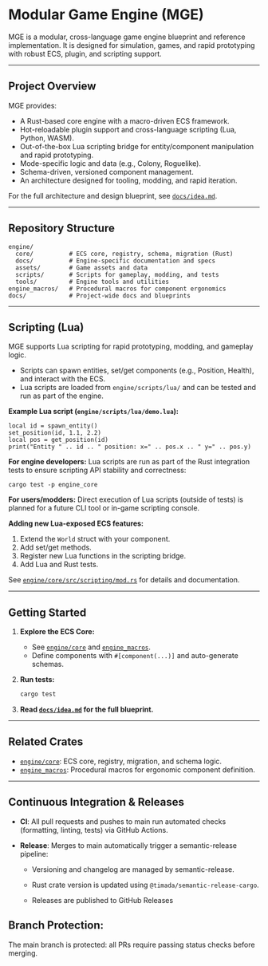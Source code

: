 # Modular Game Engine (MGE)

MGE is a modular, cross-language game engine blueprint and reference implementation.
It is designed for simulation, games, and rapid prototyping with robust ECS, plugin, and scripting support.

---

## Project Overview

MGE provides:

- A Rust-based core engine with a macro-driven ECS framework.
- Hot-reloadable plugin support and cross-language scripting (Lua, Python, WASM).
- Out-of-the-box Lua scripting bridge for entity/component manipulation and rapid prototyping.
- Mode-specific logic and data (e.g., Colony, Roguelike).
- Schema-driven, versioned component management.
- An architecture designed for tooling, modding, and rapid iteration.

For the full architecture and design blueprint, see [`docs/idea.md`](docs/idea.md).

---

## Repository Structure

```
engine/
  core/          # ECS core, registry, schema, migration (Rust)
  docs/          # Engine-specific documentation and specs
  assets/        # Game assets and data
  scripts/       # Scripts for gameplay, modding, and tests
  tools/         # Engine tools and utilities
engine_macros/   # Procedural macros for component ergonomics
docs/            # Project-wide docs and blueprints
```

---

## Scripting (Lua)

MGE supports Lua scripting for rapid prototyping, modding, and gameplay logic.

- Scripts can spawn entities, set/get components (e.g., Position, Health), and interact with the ECS.
- Lua scripts are loaded from `engine/scripts/lua/` and can be tested and run as part of the engine.

**Example Lua script (`engine/scripts/lua/demo.lua`):**

```
local id = spawn_entity()
set_position(id, 1.1, 2.2)
local pos = get_position(id)
print("Entity " .. id .. " position: x=" .. pos.x .. " y=" .. pos.y)
```

**For engine developers:**
Lua scripts are run as part of the Rust integration tests to ensure scripting API stability and correctness:

```
cargo test -p engine_core
```

**For users/modders:**
Direct execution of Lua scripts (outside of tests) is planned for a future CLI tool or in-game scripting console.

**Adding new Lua-exposed ECS features:**

1. Extend the `World` struct with your component.
2. Add set/get methods.
3. Register new Lua functions in the scripting bridge.
4. Add Lua and Rust tests.

See [`engine/core/src/scripting/mod.rs`](engine/core/src/scripting/mod.rs) for details and documentation.

---

## Getting Started

1. **Explore the ECS Core:**

   - See [`engine/core`](engine/core) and [`engine_macros`](engine_macros).
   - Define components with `#[component(...)]` and auto-generate schemas.

2. **Run tests:**

   ```sh
   cargo test
   ```

3. **Read [`docs/idea.md`](docs/idea.md) for the full blueprint.**

---

## Related Crates

- [`engine/core`](engine/core): ECS core, registry, migration, and schema logic.
- [`engine_macros`](engine_macros): Procedural macros for ergonomic component definition.

---

## Continuous Integration & Releases

- **CI**: All pull requests and pushes to main run automated checks (formatting, linting, tests) via GitHub Actions.

- **Release**: Merges to main automatically trigger a semantic-release pipeline:

  - Versioning and changelog are managed by semantic-release.

  - Rust crate version is updated using `@timada/semantic-release-cargo`.

  - Releases are published to GitHub Releases

## Branch Protection:

The main branch is protected: all PRs require passing status checks before merging.
